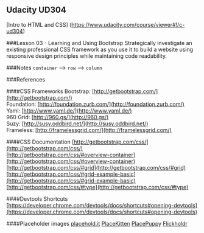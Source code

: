Udacity UD304
--------------
[Intro to HTML and CSS]
(https://www.udacity.com/course/viewer#!/c-ud304)

###Lesson 03 - Learning and Using Bootstrap
Strategically investigate an existing professional CSS framework as you use it to build a website using responsive design principles while maintaining code readability.

###Notes
`container` --> `row` --> `column`

###References

####CSS Frameworks
Bootstrap: [http://getbootstrap.com/](http://getbootstrap.com/)  
Foundation: [http://foundation.zurb.com/](http://foundation.zurb.com/)   
Yaml: [http://www.yaml.de/](http://www.yaml.de/)   
960 Grid: [http://960.gs/](http://960.gs/)   
Suzy: [http://susy.oddbird.net/](http://susy.oddbird.net/)  
Frameless: [http://framelessgrid.com/](http://framelessgrid.com/)  

####CSS Documentation
[http://getbootstrap.com/css/](http://getbootstrap.com/css/)  
[http://getbootstrap.com/css/#overview-container](http://getbootstrap.com/css/#overview-container)  
[http://getbootstrap.com/css/#grid](http://getbootstrap.com/css/#grid)  
[http://getbootstrap.com/css/#grid-example-basic](http://getbootstrap.com/css/#grid-example-basic)  
[http://getbootstrap.com/css/#type](http://getbootstrap.com/css/#type)  

####Devtools Shortcuts
[https://developer.chrome.com/devtools/docs/shortcuts#opening-devtools](https://developer.chrome.com/devtools/docs/shortcuts#opening-devtools)

####Placeholder images
[placehold.it](http://placehold.it/)
[PlaceKitten](http://placekitten.com/)
[PlacePuppy](http://placepuppy.it/)
[Flickholdr](http://flickholdr.iwerk.org/)